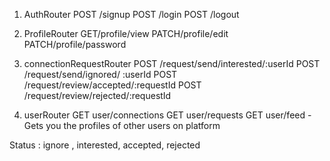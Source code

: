 1) AuthRouter
POST /signup
POST /login
POST /logout

2) ProfileRouter
GET/profile/view
PATCH/profile/edit
PATCH/profile/password

3) connectionRequestRouter
POST /request/send/interested/:userId
POST /request/send/ignored/ :userId
POST /request/review/accepted/:requestId
POST /request/review/rejected/:requestId

4) userRouter
GET user/connections
GET user/requests
GET user/feed - Gets you the profiles of other users on platform

Status : ignore , interested, accepted, rejected